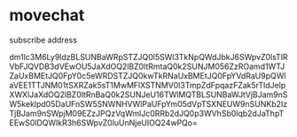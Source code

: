 # movechat
subscribe address

dm1lc3M6Ly9ldzBLSUNBaWRpSTZJQ0l5SWl3TkNpQWdJbkJ6SWpvZ0lsTlRVbFJQVDB3dVEwOU5JaXdOQ2lBZ0ltRmtaQ0k2SUNJM056ZzROamd1WTJZaUxBMEtJQ0FpY0c5eWRDSTZJQ0kwTkRNaUxBMEtJQ0FpYVdRaU9pQWlaVEE1TTJNM01tSXRZak5sT1MwMFlXSTNMV0l3TmpZdFpqazFZak5rTldJelpXWXlJaXdOQ2lBZ0ltRnBaQ0k2SUNJeU16TWlMQTBLSUNBaWJtVjBJam9nSW5keklpd05DaUFnSW5SNWNHVWlPaUFpYm05dVpTSXNEUW9nSUNKb2IzTjBJam9nSWpjM09EZzJPQzVqWmlJc0RRb2dJQ0p3WVhSb0lqb2dJaThpTEEwS0lDQWlkR3h6SWpvZ0luUnNjeUlOQ24wPQo=
